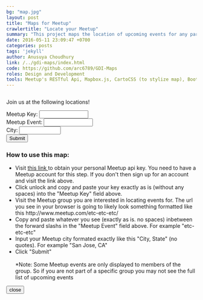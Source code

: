 ```yaml
---
bg: "map.jpg"
layout: post
title: "Maps for Meetup"
crawlertitle: "Locate your Meetup"
summary: "This project maps the location of upcoming events for any particular Meetup group on a Mapbox map. Additionally also provides certain information like name, address, date and time of each event. The idea is to integrate this project into Girl Develop It - San Jose Chapter's website as well as to develop a widget that can be embeded for any website of any Meetup group."
date: 2016-05-11 23:09:47 +0700
categories: posts
tags: 'jekyll'
author: Anusuya Choudhury
link: /../gdi-maps/index.html
code: https://github.com/arc6789/GDI-Maps
roles: Design and Development
tools: Meetup's RESTful Api, Mapbox.js, CartoCSS (to stylize map), Bootstrap framework, GeoJSON
---
```


<body>
  <div class="container meetup-map">
    <div class="row1 row map-row">
          <section>
            <a name="gmap"></a>
            <div class="row">
              <div class="large-12 column map-container-column">
                <div class="map-title">
                  <p>Join us at the following locations!</p>
                </div>
                <div id='map'></div>
                <div class="map-info" id="info">
                  <ol></ol>
                </div>
              </div>
            </div>
          </section>
    </div><!--End of MAps!-->
    <div class="row input-field">
      <div class="col-lg-4 col-md-4 col-sm-4">
        Meetup Key: <input type="text" id="meetup-key" style="width:130px" />
      </div>
      <div class="col-lg-4 col-md-4 col-sm-4">
        Meetup Event: <input type="text" id="meetup-event" style="width:130px" />
      </div>
      <div class="col-lg-3 col-md-3 col-sm-3">
        City: <input type="text" id="city-geocode" style="width:110px" />
      </div>
      <div class="col-lg-1 col-md-1 col-sm-1">
        <button type="button" id="clickme" onclick="awesomeClick()">Submit</button>
      </div>
    </div>
    <div class="row instructions-row">
      <div class="col-lg-12">
        <h3>How to use this map:</h3>
        <ul>
          <li>Visit <a href="https://secure.meetup.com/meetup_api/key/" target="_blank"> this link </a> to obtain your personal Meetup api key. You need to have a Meetup account for this step. If you don't then sign up for an account and visit the link above.</li>
          <li> Click unlock and copy and paste your key exactly as is (without any spaces) into the "Meetup Key" field above.</li>
          <li>Visit the Meetup group you are interested in locating events for. The url you see in your browser is going to likely look something formatted like this http://www.meetup.com/etc-etc-etc/</li>
          <li>Copy and paste whatever you see (exactly as is. no spaces) inbetween the forward slashs in the "Meetup Event" field above. For example "etc-etc-etc" </li>
          <li>Input your Meetup city formated exactly like this "City, State" (no quotes). For example "San Jose, CA"</li>
          <li>Click "Submit"</li>
          <br/>
          *Note: Some Meetup events are only displayed to members of the group. So if you are not part of a specific group you may not see the full list of upcoming events 
        </ul>
      </div>
    </div>
    <div class="row button-footer-row">
      <a href="../index.html"><button> close</button></a>
    </div>
  </div>
</body>